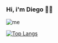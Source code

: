 ### Hi, i'm Diego 👨‍💻

![me](https://user-images.githubusercontent.com/62260320/236033198-46d95f1a-578e-4aa5-aeb8-12761fe385ef.png)

[![Top Langs](https://github-readme-stats.vercel.app/api/top-langs/?username=diegoyako&hide_progress=true)](https://github.com/anuraghazra/github-readme-stats)
